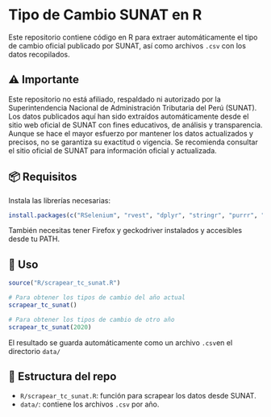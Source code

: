 # Tipo de Cambio SUNAT en R

Este repositorio contiene código en R para extraer automáticamente el tipo de cambio oficial publicado por SUNAT, así como archivos `.csv` con los datos recopilados.

## ⚠️ Importante
Este repositorio no está afiliado, respaldado ni autorizado por la Superintendencia Nacional de Administración Tributaria del Perú (SUNAT).
Los datos publicados aquí han sido extraídos automáticamente desde el sitio web oficial de SUNAT con fines educativos, de análisis y transparencia. Aunque se hace el mayor esfuerzo por mantener los datos actualizados y precisos, no se garantiza su exactitud o vigencia. Se recomienda consultar el sitio oficial de SUNAT para información oficial y actualizada.

## 📦 Requisitos

Instala las librerías necesarias:

```r
install.packages(c("RSelenium", "rvest", "dplyr", "stringr", "purrr", "glue", "lubridate"))
```

También necesitas tener Firefox y geckodriver instalados y accesibles desde tu PATH.

## 🚀 Uso

```r
source("R/scrapear_tc_sunat.R")

# Para obtener los tipos de cambio del año actual
scrapear_tc_sunat()

# Para obtener los tipos de cambio de otro año
scrapear_tc_sunat(2020)
```

El resultado se guarda automáticamente como un archivo `.csv`en el directorio `data/`

## 📁 Estructura del repo

 - `R/scrapear_tc_sunat.R`: función para scrapear los datos desde SUNAT.  
 - `data/`: contiene los archivos `.csv` por año.
